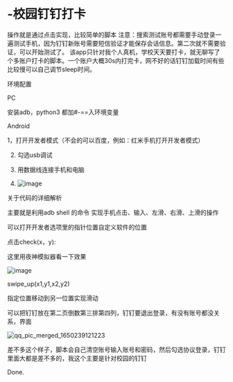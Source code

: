 # -校园钉钉打卡
操作就是通过点击实现，比较简单的脚本
注意：搜索测试账号都需要手动登录一遍测试手机，因为钉钉新账号需要短信验证才能保存会话信息。第二次就不需要验证，可以开始测试了。
该app只针对我个人真机，学校天天要打卡，就无聊写了个多账户打卡的脚本。一个账户大概30s内打完卡，网不好的话钉钉加载时间有些比较慢可以自己调节sleep时间。

环境配置

PC

安装adb，python3 都加#-==入环境变量

Android

1，打开开发者模式（不会的可以百度，例如：红米手机打开开发者模式）

2. 勾选usb调试

3. 用数据线连接手机和电脑

4. ![image](https://user-images.githubusercontent.com/61609966/163714669-54fa9178-4466-4a13-85c1-81a526c9ef45.png)


关于代码的详细解析

主要就是利用adb shell 的命令 实现手机点击、输入、左滑、右滑、上滑的操作

可以打开开发者选项里的指针位置自定义软件的位置

点击check(x，y):	

这里用夜神模拟器看一下效果

![image](https://user-images.githubusercontent.com/61609966/163715090-afd074fb-d42a-4124-b430-7b86414e3d85.png)

  
swipe_up(x1,y1,x2,y2)


指定位置移动到另一位置实现滑动
  
可以把钉钉放在第二页倒数第三排第四列，钉钉要退出登录，有没有账号都没关系，界面

![qq_pic_merged_1650239121223](https://user-images.githubusercontent.com/61609966/163736572-008ed7ed-5af8-4f39-9ccd-8161b939594d.jpg)

差不多这个样子，脚本会自己清空账号输入账号和密码，然后勾选协议登录，钉钉里面大都是差不多的，我这个主要是针对校园的钉钉

Done.
